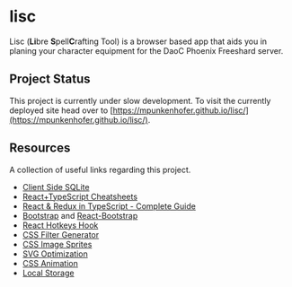 # lisc

Lisc (**Li**bre **S**pell**C**rafting Tool) is a browser based app that aids you in planing your character equipment for the DaoC Phoenix Freeshard server.

## Project Status

This project is currently under slow development. To visit the currently deployed site head over to [https://mpunkenhofer.github.io/lisc/](https://mpunkenhofer.github.io/lisc/).

## Resources

A collection of useful links regarding this project.

- [Client Side SQLite](https://github.com/phiresky/sql.js-httpvfs)
- [React+TypeScript Cheatsheets](https://github.com/typescript-cheatsheets/react-typescript-cheatsheet)
- [React & Redux in TypeScript - Complete Guide](https://github.com/piotrwitek/react-redux-typescript-guide)
- [Bootstrap](https://getbootstrap.com/) and [React-Bootstrap](https://react-bootstrap.github.io/)
- [React Hotkeys Hook](https://github.com/JohannesKlauss/react-hotkeys-hook#readme)
- [CSS Filter Generator](https://codepen.io/sosuke/pen/Pjoqqp)
- [CSS Image Sprites](https://developer.mozilla.org/en-US/docs/Web/CSS/CSS_Images/Implementing_image_sprites_in_CSS)
- [SVG Optimization](https://www.npmjs.com/package/svgo)
- [CSS Animation](https://animate.style/)
- [Local Storage](https://developer.mozilla.org/en-US/docs/Web/API/Window/localStorage)
